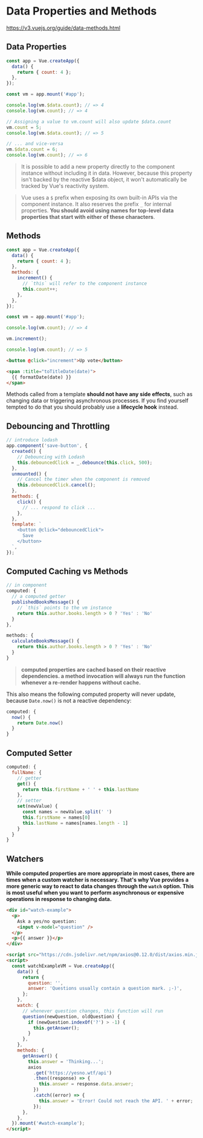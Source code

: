 # Data Properties and Methods

https://v3.vuejs.org/guide/data-methods.html

## Data Properties

```js
const app = Vue.createApp({
  data() {
    return { count: 4 };
  },
});

const vm = app.mount('#app');

console.log(vm.$data.count); // => 4
console.log(vm.count); // => 4

// Assigning a value to vm.count will also update $data.count
vm.count = 5;
console.log(vm.$data.count); // => 5

// ... and vice-versa
vm.$data.count = 6;
console.log(vm.count); // => 6
```

> It is possible to add a new property directly to the component instance without including it in data. However, because this property isn't backed by the reactive \$data object, it won't automatically be tracked by Vue's reactivity system.

> Vue uses a `$` prefix when exposing its own built-in APIs via the component instance. It also reserves the prefix `_` for internal properties. **You should avoid using names for top-level data properties that start with either of these characters**.

## Methods

```js
const app = Vue.createApp({
  data() {
    return { count: 4 };
  },
  methods: {
    increment() {
      // `this` will refer to the component instance
      this.count++;
    },
  },
});

const vm = app.mount('#app');

console.log(vm.count); // => 4

vm.increment();

console.log(vm.count); // => 5
```

```html
<button @click="increment">Up vote</button>
```

```html
<span :title="toTitleDate(date)">
  {{ formatDate(date) }}
</span>
```

Methods called from a template **should not have any side effects**, such as changing data or triggering asynchronous processes. If you find yourself tempted to do that you should probably use a **lifecycle hook** instead.

## Debouncing and Throttling

```js
// introduce lodash
app.component('save-button', {
  created() {
    // Debouncing with Lodash
    this.debouncedClick = _.debounce(this.click, 500);
  },
  unmounted() {
    // Cancel the timer when the component is removed
    this.debouncedClick.cancel();
  },
  methods: {
    click() {
      // ... respond to click ...
    },
  },
  template: `
    <button @click="debouncedClick">
      Save
    </button>
  `,
});
```

## Computed Caching vs Methods

```js
// in component
computed: {
  // a computed getter
  publishedBooksMessage() {
    // `this` points to the vm instance
    return this.author.books.length > 0 ? 'Yes' : 'No'
  }
},

methods: {
  calculateBooksMessage() {
    return this.author.books.length > 0 ? 'Yes' : 'No'
  }
}
```

> **computed properties are cached based on their reactive dependencies. a method invocation will always run the function whenever a re-render happens without cache.**

This also means the following computed property will never update, because `Date.now()` is not a reactive dependency:

```js
computed: {
  now() {
    return Date.now()
  }
}
```

## Computed Setter

```js
computed: {
  fullName: {
    // getter
    get() {
      return this.firstName + ' ' + this.lastName
    },
    // setter
    set(newValue) {
      const names = newValue.split(' ')
      this.firstName = names[0]
      this.lastName = names[names.length - 1]
    }
  }
}
```

## Watchers

**While computed properties are more appropriate in most cases, there are times when a custom watcher is necessary. That's why Vue provides a more generic way to react to data changes through the `watch` option. This is most useful when you want to perform asynchronous or expensive operations in response to changing data.**

```html
<div id="watch-example">
  <p>
    Ask a yes/no question:
    <input v-model="question" />
  </p>
  <p>{{ answer }}</p>
</div>

<script src="https://cdn.jsdelivr.net/npm/axios@0.12.0/dist/axios.min.js"></script>
<script>
  const watchExampleVM = Vue.createApp({
    data() {
      return {
        question: '',
        answer: 'Questions usually contain a question mark. ;-)',
      };
    },
    watch: {
      // whenever question changes, this function will run
      question(newQuestion, oldQuestion) {
        if (newQuestion.indexOf('?') > -1) {
          this.getAnswer();
        }
      },
    },
    methods: {
      getAnswer() {
        this.answer = 'Thinking...';
        axios
          .get('https://yesno.wtf/api')
          .then((response) => {
            this.answer = response.data.answer;
          })
          .catch((error) => {
            this.answer = 'Error! Could not reach the API. ' + error;
          });
      },
    },
  }).mount('#watch-example');
</script>
```
